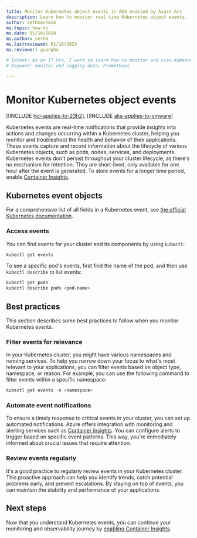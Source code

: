 ```yaml
---
title: Monitor Kubernetes object events in AKS enabled by Azure Arc
description: Learn how to monitor real-time Kubernetes object events.
author: sethmanheim
ms.topic: how-to
ms.date: 01/16/2024
ms.author: sethm 
ms.lastreviewed: 01/16/2024
ms.reviewer: guanghu

# Intent: As an IT Pro, I want to learn how to monitor and view Kubernetes object events for AKS.
# Keyword: monitor and logging data, Prometheus

---
```


# Monitor Kubernetes object events

[!INCLUDE [hci-applies-to-23h2](includes/hci-applies-to-23h2.md)], [!INCLUDE [aks-applies-to-vmware](includes/aks-hci-applies-to-skus/aks-applies-to-vmware.md)]

Kubernetes events are real-time notifications that provide insights into actions and changes occurring within a Kubernetes cluster, helping you monitor and troubleshoot the health and behavior of their applications. These events capture and record information about the lifecycle of various Kubernetes objects, such as pods, nodes, services, and deployments. Kubernetes events don't persist throughout your cluster lifecycle, as there's no mechanism for retention. They are short-lived, only available for one hour after the event is generated. To store events for a longer time period, enable [Container Insights](/azure/azure-monitor/containers/kubernetes-monitoring-enable).

## Kubernetes event objects

For a comprehensive list of all fields in a Kubernetes event, see [the official Kubernetes documentation](https://kubernetes.io/docs/reference/kubernetes-api/cluster-resources/event-v1/).

### Access events

You can find events for your cluster and its components by using `kubectl`:

```powershell
kubectl get events
```

To see a specific pod's events, first find the name of the pod, and then use `kubectl describe` to list events:

```powershell
kubectl get pods
kubectl describe pods <pod-name>
```

## Best practices

This section describes some best practices to follow when you monitor Kubernetes events.

### Filter events for relevance

In your Kubernetes cluster, you might have various namespaces and running services. To help you narrow down your focus to what's most relevant to your applications, you can filter events based on object type, namespace, or reason. For example, you can use the following command to filter events within a specific namespace:

```powershell
kubectl get events -n <namespace>
```

### Automate event notifications

To ensure a timely response to critical events in your cluster, you can set up automated notifications. Azure offers integration with monitoring and alerting services such as [Container Insights](/azure/azure-monitor/containers/kubernetes-monitoring-enable). You can configure alerts to trigger based on specific event patterns. This way, you're immediately informed about crucial issues that require attention.

### Review events regularly

It's a good practice to regularly review events in your Kubernetes cluster. This proactive approach can help you identify trends, catch potential problems early, and prevent escalations. By staying on top of events, you can maintain the stability and performance of your applications.

## Next steps

Now that you understand Kubernetes events, you can continue your monitoring and observability journey by [enabling Container Insights](/azure/azure-monitor/containers/kubernetes-monitoring-enable).
